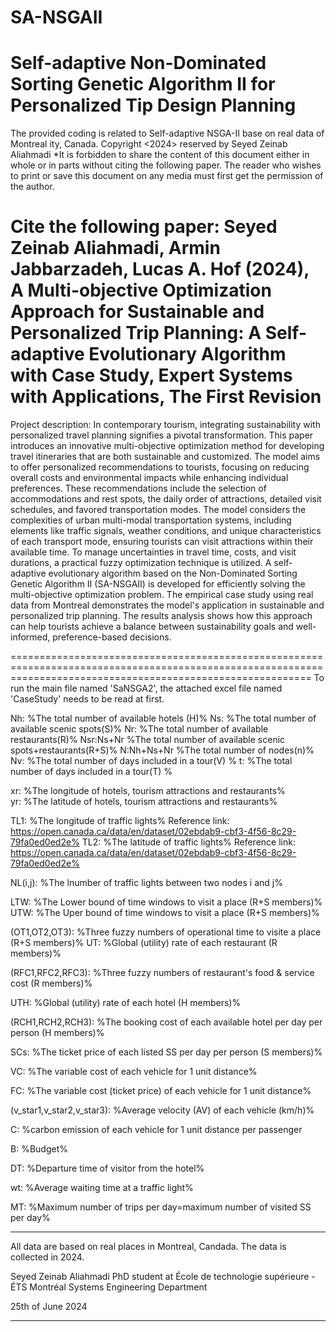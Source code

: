 # SA-NSGAII
Self-adaptive Non-Dominated Sorting Genetic Algorithm II for Personalized Tip Design Planning
=======================================================================================
The provided coding is related to Self-adaptive NSGA-II base on real data of Montreal ity, Canada.
Copyright <2024> reserved by Seyed Zeinab Aliahmadi
*It is forbidden to share the content of this document either in whole or in parts without citing the following paper. The reader who wishes to print or save this document on any media must first get the permission of the author.

Cite the following paper:
Seyed Zeinab Aliahmadi, Armin Jabbarzadeh, Lucas A. Hof (2024), A Multi-objective Optimization Approach for Sustainable and Personalized Trip Planning:  A Self-adaptive Evolutionary Algorithm with Case Study, Expert Systems with Applications, The First Revision
============================================================================================================================================================
Project description:
In contemporary tourism, integrating sustainability with personalized travel planning signifies a pivotal transformation. 
This paper introduces an innovative multi-objective optimization method for developing travel itineraries that are both sustainable and customized.
The model aims to offer personalized recommendations to tourists, focusing on reducing overall costs and environmental impacts while enhancing individual preferences. 
These recommendations include the selection of accommodations and rest spots, the daily order of attractions, detailed visit schedules, and favored transportation modes. 
The model considers the complexities of urban multi-modal transportation systems, including elements like traffic signals, weather conditions,
 and unique characteristics of each transport mode, ensuring tourists can visit attractions within their available time. 
To manage uncertainties in travel time, costs, and visit durations, a practical fuzzy optimization technique is utilized. 
A self-adaptive evolutionary algorithm based on the Non-Dominated Sorting Genetic Algorithm II (SA-NSGAII) is developed for efficiently solving the multi-objective optimization problem. 
The empirical case study using real data from Montreal demonstrates the model's application in sustainable and personalized trip planning. 
The results analysis shows how this approach can help tourists achieve a balance between sustainability goals and well-informed, preference-based decisions.

================================================================================================================================================================
To run the main file named 'SaNSGA2', the attached excel file named 'CaseStudy'  needs to be read at first.


Nh:   				%The total number of available hotels (H)%
Ns:     			%The total number of available scenic spots(S)%
Nr: 			        %The total number of available restaurants(R)%
Nsr:Ns+Nr                       %The total number of available scenic spots+restaurants(R+S)%
N:Nh+Ns+Nr                      %The total number of nodes(n)%
Nv:				%The total number of days included in a tour(V) %
t: 				%The total number of days included in a tour(T) %

xr: 				%The longitude of hotels, tourism attractions and restaurants%   
yr: 				%The latitude of hotels, tourism attractions and restaurants%   

TL1:				%The longitude of traffic lights%   Reference link: https://open.canada.ca/data/en/dataset/02ebdab9-cbf3-4f56-8c29-79fa0ed0ed2e%
TL2:				%The latitude of traffic lights%    Reference link: https://open.canada.ca/data/en/dataset/02ebdab9-cbf3-4f56-8c29-79fa0ed0ed2e%

NL(i,j):  			%The lnumber of traffic lights between two nodes i and j%

LTW:				%The Lower bound of time windows to visit a place (R+S members)%  
UTW:				%The Uper bound of time windows to visit a  place (R+S members)%

(OT1,OT2,OT3): 			%Three fuzzy numbers of operational time to visite a place (R+S members)%
UT:				%Global (utility) rate of each restaurant (R members)%

(RFC1,RFC2,RFC3): 		%Three fuzzy numbers of restaurant's food & service cost (R members)%

UTH:				%Global (utility) rate of each hotel (H members)%

(RCH1,RCH2,RCH3): 		%The booking cost of each available hotel  per day per person (H members)%

SCs:				%The ticket price of each listed SS  per day per person (S members)%

VC:				%The variable cost of each vehicle for 1 unit distance%

FC:				%The variable cost (ticket price) of each vehicle for 1 unit distance%


(v_star1,v_star2,v_star3): 		%Average velocity (AV) of each vehicle (km/h)%

C:					%carbon emission of each vehicle for 1 unit distance per passenger

B:					%Budget%

DT:					%Departure time of visitor from the hotel%

wt:					%Average waiting time at a traffic light%

MT:					%Maximum number of trips per day=maximum number of visited SS per day%

***************************
All data are based on real places in Montreal, Candada. The data is collected in 2024.

Seyed Zeinab Aliahmadi
PhD student at École de technologie supérieure - ÉTS Montréal
Systems Engineering Department

25th of June 2024
***************************




